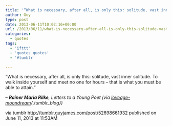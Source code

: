 ```yaml
---
title: '“What is necessary, after all, is only this: solitude, vast inner solitude. To walk inside yourself…”'
author: Guy
type: post
date: 2013-06-11T10:02:16+00:00
url: /2013/06/11/what-is-necessary-after-all-is-only-this-solitude-vast-inner-solitude-to-walk-inside-yourself/
categories:
  - quotes
tags:
  - 'ifttt'
  - 'quotes quotes'
  - '#tumblr'

---
```

“What is necessary, after all, is only this: solitude, vast inner solitude. To walk inside yourself and meet no one for hours &#8211; that is what you must be able to attain.”

&#8211; _**Rainer Maria Rilke**, _Letters to a Young Poet_ (via [loveage-moondream][1]{.tumblr_blog})_

via tumblr http://tumblr.guyjames.com/post/52698661932 published on June 11, 2013 at 11:53AM

 [1]: http://loveage-moondream.tumblr.com/